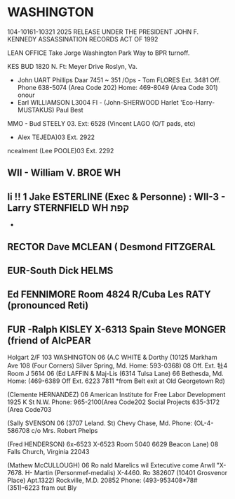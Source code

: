 # WASHINGTON

104-10161-10321
2025 RELEASE UNDER THE PRESIDENT JOHN F. KENNEDY ASSASSINATION RECORDS ACT OF 1992

LEAN OFFICE
Take Jorge Washington Park Way
to BPR turnoff.

KES BUD
1820 N. Ft: Meyer Drive
Roslyn, Va.

- John UART Phillips
Daar 7451 ~ 351
/Ops - Tom FLORES Ext. 3481
Off. Phone 638-5074 (Area Code 202)
Home: 469-8049 (Area Code 301)
onour
- Earl WILLIAMSON L3004
FI - (John-SHERWOOD Harlet
'Eco-Harry-MUSTAKUS) Paul Best

MMO - Bud STEELY 03.
Ext: 6528
(Vincent LAGO (O/T pads, etc)

- Alex TEJEDA)03
Ext. 2922

ncealment (Lee POOLE)03
Ext. 2292

WII - William V. BROE
WH
-
li
!!
1
Jake ESTERLINE (Exec & Personne) :
WII-3 - Larry STERNFIELD
WH
קפת
-
-
RECTOR
Dave MCLEAN (
Desmond FITZGERAL
-
EUR-South
Dick HELMS
-
Ed FENNIMORE Room 4824
R/Cuba Les RATY (pronounced Reti)
-
FUR -Ralph KISLEY
X-6313
Spain Steve MONGER (friend of AlcPEAR
-
Holgart 2/F
103
WASHINGTON
06
(A.C WHITE & Dorthy
(10125 Markham Ave
108
(Four Corners)
Silver Spring, Md.
Home: 593-0368) 08
Off. Ext. 牡4 Room J
5614 06
(Ed LAFFIN & Maj-Lis
(6314 Tulsa Lane) 66
Bethesda, Md.
Home: (469-6389
Off Ext. 6223 7811
*from Belt exit at Old Georgetown Rd)

(Clemente HERNANDEZ) 06
American Institute for Free
Labor Development
1925 K St N.W.
Phone: 965-2100(Area Code202
Social Projects
635-3172 (Area Code703

(Sally SVENSON 06
(3707 Leland. St)
Chevy Chase, Md.
Phone: (OL-4-586708
c/o Mrs. Robert Phelps

(Fred HENDERSON) 6x-6523
X-6523 Room 5040
6629 Beacon Lane) 08
Falls Church, Virginia 22043

(Mathew McCULLOUGH) 06 Ro
nald Marelics wil Extecutive
come
Arwll
"X-7678.
H- Martin (Personmef-medalis) X-4460.
Ro 382607
(10401 Grosvenor Place) Apt.1322)
Rockville, M.D. 20852
Phone: (493-953408*78#
(351)-6223
fram out Bly
